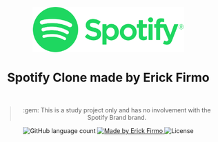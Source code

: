 <p align="center">
<img src="tmp/logo.png" width="350px" />
</p>

<h1 align="center">Spotify Clone made by Erick Firmo</h1> <br/>

<blockquote align="center">
:gem: This is a study project only and has no involvement with the Spotify Brand brand.
</blockquote>

<p align="center">
  <img alt="GitHub language count" src="https://img.shields.io/github/languages/count/erickfirmo/spotify-clone?color=%2304D361">

  <a href="http://erckfirmo.dev">
    <img alt="Made by Erick Firmo" src="https://img.shields.io/badge/made%20by-Erick%20Firmo-%2304D361">
  </a>

  <img alt="License" src="https://img.shields.io/badge/license-MIT-%2304D361">
</p>
